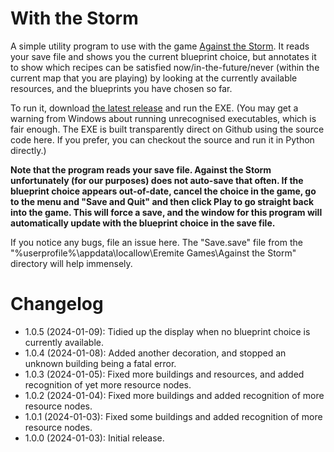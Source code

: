 With the Storm
===

A simple utility program to use with the game [Against the Storm](https://store.steampowered.com/app/1336490/Against_the_Storm/).  It reads your save file and shows you the current blueprint choice, but annotates it to show which recipes can be satisfied now/in-the-future/never (within the current map that you are playing) by looking at the currently available resources, and the blueprints you have chosen so far.

To run it, download [the latest release](./releases) and run the EXE.  (You may get a warning from Windows about running unrecognised executables, which is fair enough.  The EXE is built transparently direct on Github using the source code here.  If you prefer, you can checkout the source and run it in Python directly.)

**Note that the program reads your save file.  Against the Storm unfortunately (for our purposes) does not auto-save that often.  If the blueprint choice appears out-of-date, cancel the choice in the game, go to the menu and "Save and Quit" and then click Play to go straight back into the game.  This will force a save, and the window for this program will automatically update with the blueprint choice in the save file.**

If you notice any bugs, file an issue here.  The "Save.save" file from the "%userprofile%\appdata\locallow\Eremite Games\Against the Storm" directory will help immensely.

Changelog
===
- 1.0.5 (2024-01-09): Tidied up the display when no blueprint choice is currently available.
- 1.0.4 (2024-01-08): Added another decoration, and stopped an unknown building being a fatal error.
- 1.0.3 (2024-01-05): Fixed more buildings and resources, and added recognition of yet more resource nodes.
- 1.0.2 (2024-01-04): Fixed more buildings and added recognition of more resource nodes.
- 1.0.1 (2024-01-03): Fixed some buildings and added recognition of more resource nodes.
- 1.0.0 (2024-01-03): Initial release.


